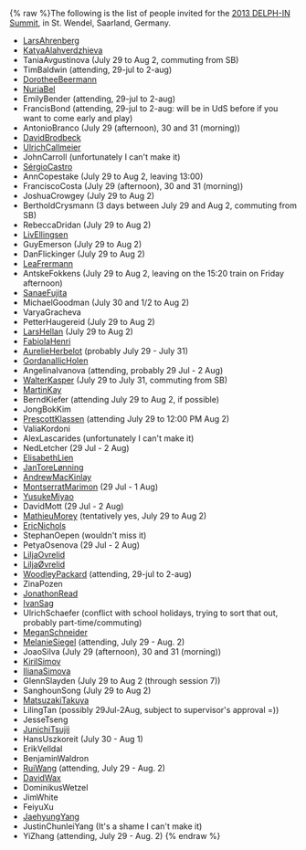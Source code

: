 {% raw %}The following is the list of people invited for the [2013 DELPH-IN
Summit](), in St. Wendel, Saarland, Germany.

- [LarsAhrenberg](/LarsAhrenberg)
- [KatyaAlahverdzhieva](/KatyaAlahverdzhieva)
- TaniaAvgustinova (July 29 to Aug 2, commuting
from SB)
- TimBaldwin (attending, 29-jul to 2-aug)
- [DorotheeBeermann](/DorotheeBeermann)
- [NuriaBel](/NuriaBel)
- EmilyBender (attending, 29-jul to 2-aug)
- FrancisBond (attending, 29-jul to 2-aug: will be in
UdS before if you want to come early and play)
- AntonioBranco (July 29 (afternoon), 30 and 31
(morning))
- [DavidBrodbeck](/DavidBrodbeck)
- [UlrichCallmeier](/UlrichCallmeier)
- JohnCarroll (unfortunately I can't make it)
- [SérgioCastro](/S%C3%A9rgioCastro)
- AnnCopestake (July 29 to Aug 2, leaving 13:00)
- FranciscoCosta (July 29 (afternoon), 30 and 31
(morning))
- JoshuaCrowgey (July 29 to Aug 2)
- BertholdCrysmann (3 days between July 29 and Aug
2, commuting from SB)
- RebeccaDridan (July 29 to Aug 2)
- [LivEllingsen](/LivEllingsen)
- GuyEmerson (July 29 to Aug 2)
- DanFlickinger (July 29 to Aug 2)
- [LeaFrermann](/LeaFrermann)
- AntskeFokkens (July 29 to Aug 2, leaving on the
15:20 train on Friday afternoon)
- [SanaeFujita](/SanaeFujita)
- MichaelGoodman (July 30 and 1/2 to Aug 2)
- VaryaGracheva
- PetterHaugereid (July 29 to Aug 2)
- [LarsHellan](/LarsHellan) (July 29 to Aug 2)
- [FabiolaHenri](/FabiolaHenri)
- [AurelieHerbelot](/AurelieHerbelot) (probably July 29 - July 31)
- [GordanaIlicHolen](/GordanaIlicHolen)
- AngelinaIvanova (attending, probably 29 Jul - 2
Aug)
- [WalterKasper](/WalterKasper) (July 29 to July 31, commuting from
SB)
- [MartinKay](/MartinKay)
- BerndKiefer (attending July 29 to Aug 2, if possible)
- JongBokKim
- [PrescottKlassen](/PrescottKlassen) (attending July 29 to 12:00 PM
Aug 2)
- ValiaKordoni
- AlexLascarides (unfortunately I can't make it)
- NedLetcher (29 Jul - 2 Aug)
- [ElisabethLien](/ElisabethLien)
- [JanToreLønning](/JanToreL%C3%B8nning)
- [AndrewMacKinlay](/AndrewMacKinlay)
- [MontserratMarimon](/MontserratMarimon) (29 Jul - 1 Aug)
- [YusukeMiyao](/YusukeMiyao)
- DavidMott (29 Jul - 2 Aug)
- [MathieuMorey](/MathieuMorey) (tentatively yes, July 29 to Aug 2)
- [EricNichols](/EricNichols)
- StephanOepen (wouldn't miss it)
- PetyaOsenova (29 Jul - 2 Aug)
- [LiljaOvrelid](/LiljaOvrelid)
- [LiljaØvrelid](/Lilja%C3%98vrelid)
- [WoodleyPackard](/WoodleyPackard) (attending, 29-jul to 2-aug)
- ZinaPozen
- [JonathonRead](/JonathonRead)
- [IvanSag](/IvanSag)
- UlrichSchaefer (conflict with school holidays,
trying to sort that out, probably part-time/commuting)
- [MeganSchneider](/MeganSchneider)
- [MelanieSiegel](/MelanieSiegel) (attending, July 29 - Aug. 2)
- JoaoSilva (July 29 (afternoon), 30 and 31 (morning))
- [KirilSimov](/KirilSimov)
- [IlianaSimova](/IlianaSimova)
- GlennSlayden (July 29 to Aug 2 (through session 7))
- SanghounSong (July 29 to Aug 2)
- [MatsuzakiTakuya](/MatsuzakiTakuya)
- LilingTan (possibly 29Jul-2Aug, subject to supervisor's
approval =))
- JesseTseng
- [JunichiTsujii](/JunichiTsujii)
- HansUszkoreit (July 30 - Aug 1)
- ErikVelldal
- BenjaminWaldron
- [RuiWang](/RuiWang) (attending, July 29 - Aug. 2)
- [DavidWax](/DavidWax)
- DominikusWetzel
- JimWhite
- FeiyuXu
- [JaehyungYang](/JaehyungYang)
- JustinChunleiYang (It's a shame I can't make
it)
- YiZhang (attending, July 29 - Aug. 2)
<update date omitted for speed>{% endraw %}